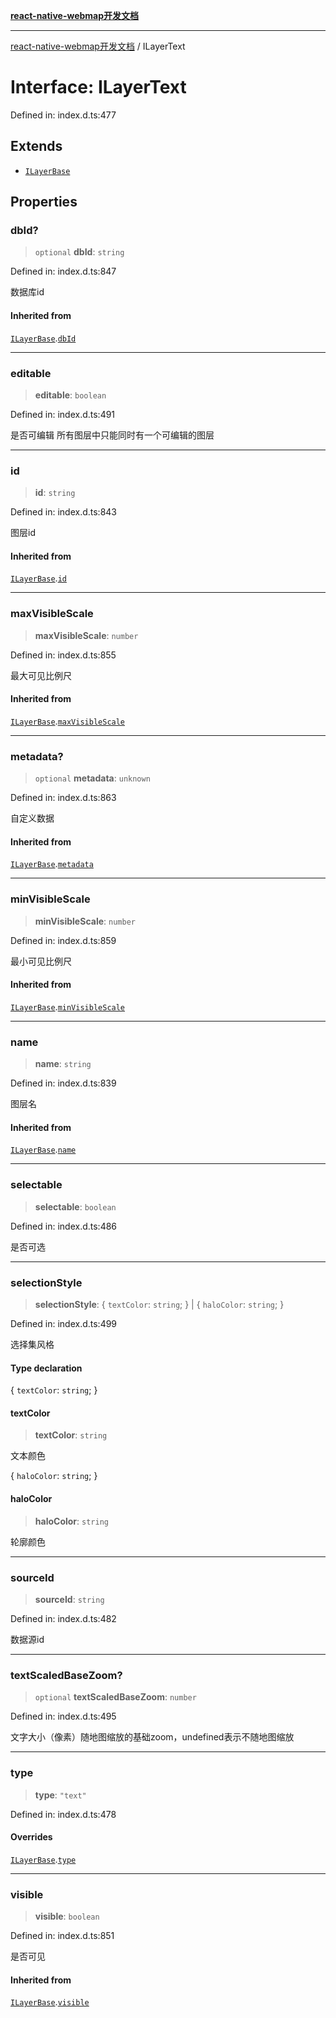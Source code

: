 [**react-native-webmap开发文档**](../README.md)

***

[react-native-webmap开发文档](../globals.md) / ILayerText

# Interface: ILayerText

Defined in: index.d.ts:477

## Extends

- [`ILayerBase`](ILayerBase.md)

## Properties

### dbId?

> `optional` **dbId**: `string`

Defined in: index.d.ts:847

数据库id

#### Inherited from

[`ILayerBase`](ILayerBase.md).[`dbId`](ILayerBase.md#dbid)

***

### editable

> **editable**: `boolean`

Defined in: index.d.ts:491

是否可编辑
所有图层中只能同时有一个可编辑的图层

***

### id

> **id**: `string`

Defined in: index.d.ts:843

图层id

#### Inherited from

[`ILayerBase`](ILayerBase.md).[`id`](ILayerBase.md#id)

***

### maxVisibleScale

> **maxVisibleScale**: `number`

Defined in: index.d.ts:855

最大可见比例尺

#### Inherited from

[`ILayerBase`](ILayerBase.md).[`maxVisibleScale`](ILayerBase.md#maxvisiblescale)

***

### metadata?

> `optional` **metadata**: `unknown`

Defined in: index.d.ts:863

自定义数据

#### Inherited from

[`ILayerBase`](ILayerBase.md).[`metadata`](ILayerBase.md#metadata)

***

### minVisibleScale

> **minVisibleScale**: `number`

Defined in: index.d.ts:859

最小可见比例尺

#### Inherited from

[`ILayerBase`](ILayerBase.md).[`minVisibleScale`](ILayerBase.md#minvisiblescale)

***

### name

> **name**: `string`

Defined in: index.d.ts:839

图层名

#### Inherited from

[`ILayerBase`](ILayerBase.md).[`name`](ILayerBase.md#name)

***

### selectable

> **selectable**: `boolean`

Defined in: index.d.ts:486

是否可选

***

### selectionStyle

> **selectionStyle**: \{ `textColor`: `string`; \} \| \{ `haloColor`: `string`; \}

Defined in: index.d.ts:499

选择集风格

#### Type declaration

\{ `textColor`: `string`; \}

#### textColor

> **textColor**: `string`

文本颜色

\{ `haloColor`: `string`; \}

#### haloColor

> **haloColor**: `string`

轮廓颜色

***

### sourceId

> **sourceId**: `string`

Defined in: index.d.ts:482

数据源id

***

### textScaledBaseZoom?

> `optional` **textScaledBaseZoom**: `number`

Defined in: index.d.ts:495

文字大小（像素）随地图缩放的基础zoom，undefined表示不随地图缩放

***

### type

> **type**: `"text"`

Defined in: index.d.ts:478

#### Overrides

[`ILayerBase`](ILayerBase.md).[`type`](ILayerBase.md#type)

***

### visible

> **visible**: `boolean`

Defined in: index.d.ts:851

是否可见

#### Inherited from

[`ILayerBase`](ILayerBase.md).[`visible`](ILayerBase.md#visible)
